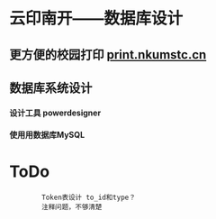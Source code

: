 云印南开——数据库设计
=================
更方便的校园打印 [print.nkumstc.cn](http://print.nkumstc.cn)
----------------------------
数据库系统设计
-----------------
#### 设计工具 powerdesigner 
####  使用用数据库MySQL

# ToDo

			Token表设计 to_id和type？
			注释问题，不够清楚